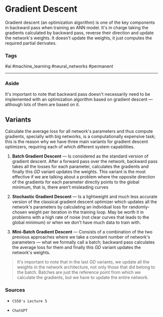 # Gradient Descent

Gradient descent (an optimization algorithm) is one of the key components in backward pass when training an ANN model. It's in charge taking the gradients calculated by backward pass, reverse their direction and update the network's weights. It doesn't update the weights, it just computes the required partial derivates.

### Tags

#ai #machine_learning #neural_networks #permanent

---

### Aside

It's important to note that backward pass doesn't necessarily need to be implemented with an optimization algorithm based on gradient descent — although lots of them are based on it.

## Variants

Calculate the average loss for all network's parameters and thus compute gradients, specially with big networks, is a computationally expensive task; this is the reason why we have three main variants for gradient descent optimizers, requiring each of which different system capabilities.

1. **Batch Gradient Descent** — Is considered as the standard version of gradient descent. After a forward pass over the network, backward pass takes all the losses for each parameter, calculates the gradients and finally this _GD_ variant updates the weights. This variant is the most effective if we are talking about a problem where the opposite direction of the gradients for each parameter directly points to the global minimum, that is, there aren't misleading curves

2. **Stochastic Gradient Descent** — Is a lightweight and much less accurate version of the classical gradient descent optimizer which updates all the network's parameters by calculating an individual loss for randomly-chosen weight per iteration in the training loop. May be worth it in problems with a high rate of noise (not clear curves that leads to the global minimum) or when we don't have much data to train with.

3. **Mini-Batch Gradient Descent** — Consists of a combination of the two previous approaches where we take a constant number of network's parameters — what we formally call a batch; backward pass calculates the average loss for them and finally this _GD_ variant updates the network's weights.

> It's important to note that in the last _GD_ variants, we update all the weights in the network architecture, not only those that did belong to the batch. Batches are just the reference point from which we calculate the gradients, but we have to update the entire network.

### Sources

- `CS50's Lecture 5`

- `ChatGPT`